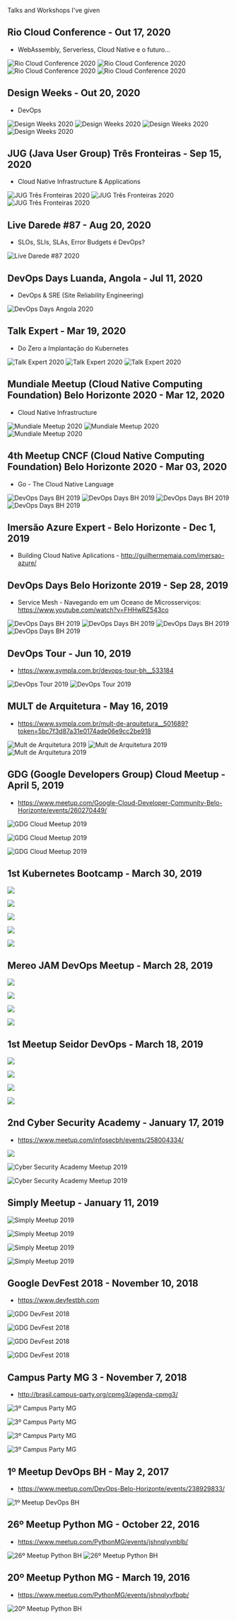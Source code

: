 Talks and Workshops I've given

## Rio Cloud Conference - Out 17, 2020
* WebAssembly, Serverless, Cloud Native e o futuro...

![](/img/rio_cloudcon1.jpg "Rio Cloud Conference 2020")
![](/img/rio_cloudcon2.jpg "Rio Cloud Conference 2020")
![](/img/rio_cloudcon3.jpg "Rio Cloud Conference 2020")
![](/img/rio_cloudcon4.jpg "Rio Cloud Conference 2020")

## Design Weeks - Out 20, 2020
* DevOps

![](/img/design_weeks1.jpg "Design Weeks 2020")
![](/img/design_weeks2.jpg "Design Weeks 2020")
![](/img/design_weeks3.jpg "Design Weeks 2020")
![](/img/design_weeks4.jpg "Design Weeks 2020")

## JUG (Java User Group) Três Fronteiras - Sep 15, 2020
* Cloud Native Infrastructure & Applications

![](/img/jug_tresfront1.jpg "JUG Três Fronteiras 2020")
![](/img/jug_tresfront2.jpg "JUG Três Fronteiras 2020")
![](/img/jug_tresfront3.jpg "JUG Três Fronteiras 2020")

## Live Darede #87 - Aug 20, 2020
* SLOs, SLIs, SLAs, Error Budgets é DevOps?

![](/img/darede1.jpg "Live Darede #87 2020")

## DevOps Days Luanda, Angola - Jul 11, 2020
* DevOps & SRE (Site Reliability Engineering)

![](/img/dod_angola1.jpg "DevOps Days Angola 2020")

## Talk Expert - Mar 19, 2020
* Do Zero a Implantação do Kubernetes

![](/img/talk_expert1.jpg "Talk Expert 2020")
![](/img/talk_expert2.jpg "Talk Expert 2020")
![](/img/talk_expert3.jpg "Talk Expert 2020")

## Mundiale Meetup (Cloud Native Computing Foundation) Belo Horizonte 2020 - Mar 12, 2020
* Cloud Native Infrastructure

![](/img/mundiale_meetup1.jpg "Mundiale Meetup 2020")
![](/img/mundiale_meetup2.jpg "Mundiale Meetup 2020")
![](/img/mundiale_meetup3.jpg "Mundiale Meetup 2020")

## 4th Meetup CNCF (Cloud Native Computing Foundation) Belo Horizonte 2020 - Mar 03, 2020
* Go - The Cloud Native Language

![](/img/4_cncfbh1.jpg "DevOps Days BH 2019")
![](/img/4_cncfbh2.jpg "DevOps Days BH 2019")
![](/img/4_cncfbh3.jpg "DevOps Days BH 2019")
![](/img/4_cncfbh4.jpg "DevOps Days BH 2019")

## Imersão Azure Expert - Belo Horizonte - Dec 1, 2019
* Building Cloud Native Aplications - http://guilhermemaia.com/imersao-azure/

## DevOps Days Belo Horizonte 2019 - Sep 28, 2019
* Service Mesh - Navegando em um Oceano de Microsserviços: https://www.youtube.com/watch?v=FHHwRZ543co

![](/img/dodbh1.jpg "DevOps Days BH 2019")
![](/img/dodbh2.jpg "DevOps Days BH 2019")
![](/img/dodbh3.jpg "DevOps Days BH 2019")
![](/img/dodbh4.jpg "DevOps Days BH 2019")

## DevOps Tour - Jun 10, 2019
* https://www.sympla.com.br/devops-tour-bh__533184

![](/img/devops_tour1.jpg "DevOps Tour 2019")
![](/img/devops_tour2.jpg "DevOps Tour 2019")

## MULT de Arquitetura - May 16, 2019
* https://www.sympla.com.br/mult-de-arquitetura__501689?token=5bc7f3d87a31e0174ade06e9cc2be918

![](/img/cn1.jpg "Mult de Arquitetura 2019")
![](/img/cn2.jpg "Mult de Arquitetura 2019")
![](/img/cn3.jpg "Mult de Arquitetura 2019")

## GDG (Google Developers Group) Cloud Meetup - April 5, 2019
* https://www.meetup.com/Google-Cloud-Developer-Community-Belo-Horizonte/events/260270449/

![](/img/gdg_cloud_meetup_1.jpg "GDG Cloud Meetup 2019")

![](/img/gdg_cloud_meetup_2.jpg "GDG Cloud Meetup 2019")

![](/img/gdg_cloud_meetup_3.jpg "GDG Cloud Meetup 2019")

## 1st Kubernetes Bootcamp - March 30, 2019

![](/img/1_k8s_bootcamp_1.jpg)

![](/img/1_k8s_bootcamp_2.jpg)

![](/img/1_k8s_bootcamp_3.jpg)

![](/img/1_k8s_bootcamp_4.jpg)

![](/img/1_k8s_bootcamp_5.jpg)

## Mereo JAM DevOps Meetup - March 28, 2019

![](/img/mereo_jam_1.jpg)

![](/img/mereo_jam_2.jpg)

![](/img/mereo_jam_3.jpg)

![](/img/mereo_jam_4.jpg)

## 1st Meetup Seidor DevOps - March 18, 2019

![](/img/seidor_1.jpg)

![](/img/seidor_2.jpg)

![](/img/seidor_3.jpg)

![](/img/seidor_4.jpg)


## 2nd Cyber Security Academy - January 17, 2019
* https://www.meetup.com/infosecbh/events/258004334/

![](/img/2_cyber_security_academy_1.jpg)

![](/img/2_cyber_security_academy_2.jpg "Cyber Security Academy Meetup 2019")

![](/img/2_cyber_security_academy_3.jpg "Cyber Security Academy Meetup 2019")

## Simply Meetup - January 11, 2019

![](/img/simply_meetup_0.jpg "Simply Meetup 2019")

![](/img/simply_meetup_1.jpg "Simply Meetup 2019")

![](/img/simply_meetup_2.jpg "Simply Meetup 2019")

![](/img/simply_meetup_3.jpg "Simply Meetup 2019")

## Google DevFest 2018 - November 10, 2018
* https://www.devfestbh.com

![](/img/gdg_devfest_1.jpg "GDG DevFest 2018")

![](/img/gdg_devfest_2.jpg "GDG DevFest 2018")

![](/img/gdg_devfest_3.jpg "GDG DevFest 2018")

![](/img/gdg_devfest_4.jpg "GDG DevFest 2018")

## Campus Party MG 3 - November 7, 2018
* http://brasil.campus-party.org/cpmg3/agenda-cpmg3/

![](/img/cpmg3_4.jpg "3º Campus Party MG")

![](/img/cpmg3_1.jpg "3º Campus Party MG")

![](/img/cpmg3_2.jpg "3º Campus Party MG")

![](/img/cpmg3_3.jpg "3º Campus Party MG")

## 1º Meetup DevOps BH - May 2, 2017
* https://www.meetup.com/DevOps-Belo-Horizonte/events/238929833/

![](/img/1_meetup_devops_bh.jpeg "1º Meetup DevOps BH")

## 26º Meetup Python MG - October 22, 2016
* https://www.meetup.com/PythonMG/events/jshnqlyvnblb/

![](/img/26_meetup_python_mg_photo_1.jpeg "26º Meetup Python BH")
![](/img/26_meetup_python_mg_photo_2.jpeg "26º Meetup Python BH")

## 20º Meetup Python MG - March 19, 2016
* https://www.meetup.com/PythonMG/events/jshnqlyvfbqb/

![](/img/20_meetup_python_mg_photo_1.jpeg "20º Meetup Python BH")
